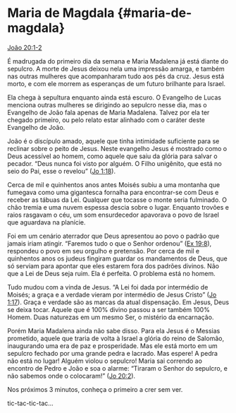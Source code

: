 # Maria de Magdala {#maria-de-magdala}

[João 20:1-2](http://bibliaonline.com.br/acf/jo/20/1-2)

É madrugada do primeiro dia da semana e Maria Madalena já está diante do sepulcro. A morte de Jesus deixou nela uma impressão amarga, e também nas outras mulheres que acompanharam tudo aos pés da cruz. Jesus está morto, e com ele morrem as esperanças de um futuro brilhante para Israel.

Ela chega à sepultura enquanto ainda está escuro. O Evangelho de Lucas menciona outras mulheres se dirigindo ao sepulcro nesse dia, mas o Evangelho de João fala apenas de Maria Madalena. Talvez por ela ter chegado primeiro, ou pelo relato estar alinhado com o caráter deste Evangelho de João.

João é o discípulo amado, aquele que tinha intimidade suficiente para se reclinar sobre o peito de Jesus. Neste evangelho Jesus é mostrado como o Deus acessível ao homem, como aquele que saiu da glória para salvar o pecador. “Deus nunca foi visto por alguém. O Filho unigênito, que está no seio do Pai, esse o revelou” ([Jo 1:18](http://bibliaonline.com.br/acf/jo/1/18)).

Cerca de mil e quinhentos anos antes Moisés subiu a uma montanha que fumegava como uma gigantesca fornalha para encontrar-se com Deus e receber as tábuas da Lei. Qualquer que tocasse o monte seria fulminado. O chão tremia e uma nuvem espessa descia sobre o lugar. Enquanto trovões e raios rasgavam o céu, um som ensurdecedor apavorava o povo de Israel que aguardava na planície.

Foi em um cenário aterrador que Deus apresentou ao povo o padrão que jamais iriam atingir. “Faremos tudo o que o Senhor ordenou” ([Ex 19:8](http://bibliaonline.com.br/acf/ex/19/8)), respondeu o povo em seu orgulho e pretensão. Por cerca de mil e quinhentos anos os judeus fingiram guardar os mandamentos de Deus, que só serviam para apontar que eles estarem fora dos padrões divinos. Não que a Lei de Deus seja ruim. Ela é perfeita. O problema está no homem.

Tudo mudou com a vinda de Jesus. “A Lei foi dada por intermédio de Moisés; a graça e a verdade vieram por intermédio de Jesus Cristo” ([Jo 1:17](http://bibliaonline.com.br/acf/jo/1/17)). Graça e verdade são as marcas da atual dispensação. Em Jesus, Deus se deixa tocar. Aquele que é 100% divino passou a ser também 100% Homem. Duas naturezas em um mesmo Ser, o mistério da encarnação.

Porém Maria Madalena ainda não sabe disso. Para ela Jesus é o Messias prometido, aquele que traria de volta à Israel a glória do reino de Salomão, inaugurando uma era de paz e prosperidade. Mas ele está morto em um sepulcro fechado por uma grande pedra e lacrado. Mas espere! A pedra não está no lugar! Alguém violou o sepulcro! Maria sai correndo ao encontro de Pedro e João e soa o alarme: “Tiraram o Senhor do sepulcro, e não sabemos onde o colocaram!” ([Jo 20:2](http://bibliaonline.com.br/acf/jo/20/2)).

Nos próximos 3 minutos, conheça o primeiro a crer sem ver.

tic-tac-tic-tac...